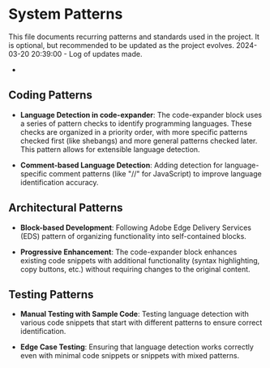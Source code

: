 # System Patterns

This file documents recurring patterns and standards used in the project.
It is optional, but recommended to be updated as the project evolves.
2024-03-20 20:39:00 - Log of updates made.

*

## Coding Patterns

* **Language Detection in code-expander**: The code-expander block uses a series of pattern checks to identify programming languages. These checks are organized in a priority order, with more specific patterns checked first (like shebangs) and more general patterns checked later. This pattern allows for extensible language detection.

* **Comment-based Language Detection**: Adding detection for language-specific comment patterns (like "//" for JavaScript) to improve language identification accuracy.

## Architectural Patterns

* **Block-based Development**: Following Adobe Edge Delivery Services (EDS) pattern of organizing functionality into self-contained blocks.

* **Progressive Enhancement**: The code-expander block enhances existing code snippets with additional functionality (syntax highlighting, copy buttons, etc.) without requiring changes to the original content.

## Testing Patterns

* **Manual Testing with Sample Code**: Testing language detection with various code snippets that start with different patterns to ensure correct identification.

* **Edge Case Testing**: Ensuring that language detection works correctly even with minimal code snippets or snippets with mixed patterns.